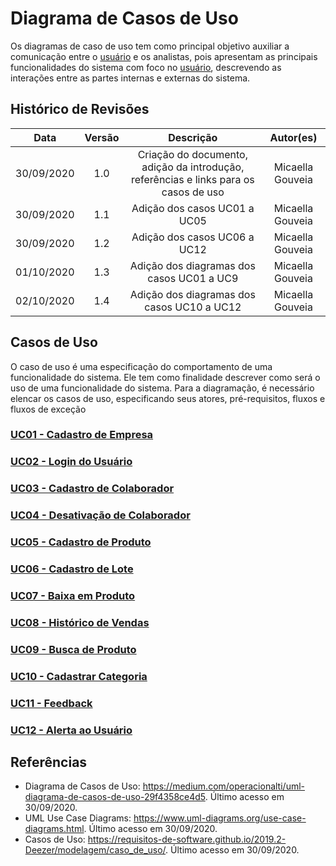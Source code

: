 # Diagrama de Casos de Uso  
Os diagramas de caso de uso tem como principal objetivo auxiliar a comunicação entre o [usuário](Modeling/objeto?id=usuário) e os analistas, pois apresentam as principais funcionalidades do sistema com foco no [usuário](Modeling/objeto?id=usuário), descrevendo as interações entre as partes internas e externas do sistema.

## Histórico de Revisões

| Data | Versão | Descrição | Autor(es) |
|:----:|:------:|:---------:|:---------:|
| 30/09/2020 | 1.0 | Criação do documento, adição da introdução, referências e links para os casos de uso | Micaella Gouveia |
| 30/09/2020 | 1.1 | Adição dos casos UC01 a UC05 | Micaella Gouveia |
| 30/09/2020 | 1.2 | Adição dos casos UC06 a UC12 | Micaella Gouveia |
| 01/10/2020 | 1.3 | Adição dos diagramas dos casos UC01 a UC9 | Micaella Gouveia |
| 02/10/2020 | 1.4 | Adição dos diagramas dos casos UC10 a UC12 | Micaella Gouveia |

## Casos de Uso
O caso de uso é uma especificação do comportamento de uma funcionalidade do sistema.
Ele tem como finalidade descrever como será o uso de uma funcionalidade do sistema.
Para a diagramação, é necessário elencar os casos de uso, especificando seus atores, pré-requisitos, fluxos e fluxos de exceção
### [UC01 - Cadastro de Empresa](Modeling/CasosUso/casos/caso1.md)
### [UC02 - Login do Usuário](Modeling/CasosUso/casos/caso2.md)
### [UC03 - Cadastro de Colaborador](Modeling/CasosUso/casos/caso3.md)
### [UC04 - Desativação de Colaborador](Modeling/CasosUso/casos/caso4.md)
### [UC05 - Cadastro de Produto](Modeling/CasosUso/casos/caso5.md)
### [UC06 - Cadastro de Lote](Modeling/CasosUso/casos/caso6.md)
### [UC07 - Baixa em Produto](Modeling/CasosUso/casos/caso7.md)
### [UC08 - Histórico de Vendas](Modeling/CasosUso/casos/caso8.md)
### [UC09 - Busca de Produto](Modeling/CasosUso/casos/caso9.md)
### [UC10 - Cadastrar Categoria](Modeling/CasosUso/casos/caso10.md)
### [UC11 - Feedback](Modeling/CasosUso/casos/caso11.md)
### [UC12 - Alerta ao Usuário](Modeling/CasosUso/casos/caso12.md)

## Referências
* Diagrama de Casos de Uso: <https://medium.com/operacionalti/uml-diagrama-de-casos-de-uso-29f4358ce4d5>. Último acesso  em 30/09/2020.
* UML Use Case Diagrams: <https://www.uml-diagrams.org/use-case-diagrams.html>. Último acesso em 30/09/2020.
* Casos de Uso: <https://requisitos-de-software.github.io/2019.2-Deezer/modelagem/caso_de_uso/>. Último acesso em 30/09/2020.

